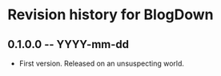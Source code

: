# Revision history for BlogDown

## 0.1.0.0 -- YYYY-mm-dd

* First version. Released on an unsuspecting world.
